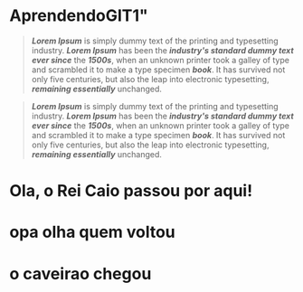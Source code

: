 # AprendendoGIT1"

>***Lorem Ipsum*** is simply dummy text of the printing and typesetting industry. ***Lorem Ipsum*** has been the ***industry's standard dummy text ever since*** the ***1500s***, when an unknown printer took a galley of type and scrambled it to make a type specimen ***book***. It has survived not only five centuries, but also the leap into electronic typesetting, ***remaining essentially*** unchanged. 




>***Lorem Ipsum*** is simply dummy text of the printing and typesetting industry. ***Lorem Ipsum*** has been the ***industry's standard dummy text ever since*** the ***1500s***, when an unknown printer took a galley of type and scrambled it to make a type specimen ***book***. It has survived not only five centuries, but also the leap into electronic typesetting, ***remaining essentially*** unchanged. 

# Ola, o Rei Caio passou por aqui!

# opa olha quem voltou

# o caveirao chegou